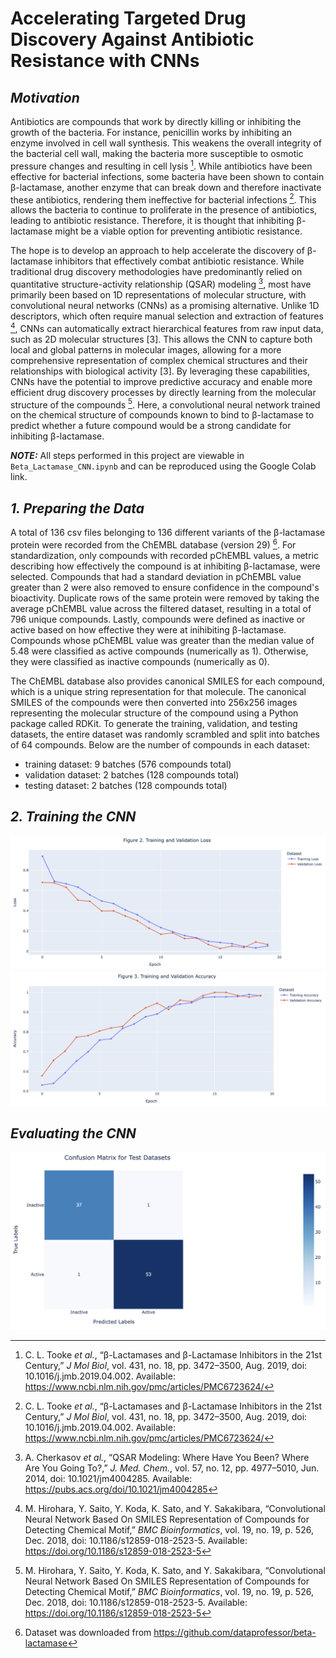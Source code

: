 # Accelerating Targeted Drug Discovery Against Antibiotic Resistance with CNNs

## *Motivation*
Antibiotics are compounds that work by directly killing or inhibiting the growth of the bacteria. For instance, penicillin works by inhibiting an enzyme involved in cell wall synthesis. This weakens the overall integrity of the bacterial cell wall, making the bacteria more susceptible to osmotic pressure changes and resulting in cell lysis [^1]. While antibiotics have been effective for bacterial infections, some bacteria have been shown to contain β-lactamase, another enzyme that can break down and therefore inactivate these antibiotics, rendering them ineffective for bacterial infections [^1]. This allows the bacteria to continue to proliferate in the presence of antibiotics, leading to antibiotic resistance. Therefore, it is thought that inhibiting β-lactamase might be a viable option for preventing antibiotic resistance.

The hope is to develop an approach to help accelerate the discovery of β-lactamase inhibitors that effectively combat antibiotic resistance. While traditional drug discovery methodologies have predominantly relied on quantitative structure-activity relationship (QSAR) modeling [^2], most have primarily been based on 1D representations of molecular structure, with convolutional neural networks (CNNs) as a promising alternative. Unlike 1D descriptors, which often require manual selection and extraction of features [^3], CNNs can automatically extract hierarchical features from raw input data, such as 2D molecular structures [3]. This allows the CNN to capture both local and global patterns in molecular images, allowing for a more comprehensive representation of complex chemical structures and their relationships with biological activity [3]. By leveraging these capabilities, CNNs have the potential to improve predictive accuracy and enable more efficient drug discovery processes by directly learning from the molecular structure of the compounds [^3]. Here, a convolutional neural network trained on the chemical structure of compounds known to bind to β-lactamase to predict whether a future compound would be a strong candidate for inhibiting β-lactamase.

***NOTE:*** All steps performed in this project are viewable in `Beta_Lactamase_CNN.ipynb` and can be reproduced using the Google Colab link.


## *1. Preparing the Data*
A total of 136 csv files belonging to 136 different variants of the β-lactamase protein were recorded from the ChEMBL database (version 29) [^4]. For standardization, only compounds with recorded pChEMBL values, a metric describing how effectively the compound is at inhibiting β-lactamase, were selected. Compounds that had a standard deviation in pChEMBL value greater than 2 were also removed to ensure confidence in the compound's bioactivity. Duplicate rows of the same protein were removed by taking the average pChEMBL value across the filtered dataset, resulting in a total of 796 unique compounds. Lastly, compounds were defined as inactive or active based on how effective they were at inihibiting β-lactamase. Compounds whose pChEMBL value was greater than the median value of 5.48 were classified as active compounds (numerically as 1). Otherwise, they were classified as inactive compounds (numerically as 0).

The ChEMBL database also provides canonical SMILES for each compound, which is a unique string representation for that molecule. The canonical SMILES of the compounds were then converted into 256x256 images representing the molecular structure of the compound using a Python package called RDKit. To generate the training, validation, and testing datasets, the  entire dataset was randomly scrambled and split into batches of 64 compounds. Below are the number of compounds in each dataset:
- training dataset: 9 batches (576 compounds total)
- validation dataset: 2 batches (128 compounds total)
- testing dataset: 2 batches (128 compounds total)


## *2. Training the CNN*
![Training and validation loss](figures/loss_graph.png)
![Training and validation accuracy](figures/accuracy_graph.png)

## *Evaluating the CNN*
![Confusion matrix on testing datasets](figures/test_conf_matrix.png)



[^1]: C. L. Tooke *et al.*, “β-Lactamases and β-Lactamase Inhibitors in the 21st Century,” *J Mol Biol*, vol. 431, no. 18, pp. 3472–3500, Aug. 2019, doi: 10.1016/j.jmb.2019.04.002. Available: https://www.ncbi.nlm.nih.gov/pmc/articles/PMC6723624/

[^2]: A. Cherkasov *et al.*, “QSAR Modeling: Where Have You Been? Where Are You Going To?,” *J. Med. Chem.*, vol. 57, no. 12, pp. 4977–5010, Jun. 2014, doi: 10.1021/jm4004285. Available: https://pubs.acs.org/doi/10.1021/jm4004285

[^3]: M. Hirohara, Y. Saito, Y. Koda, K. Sato, and Y. Sakakibara, “Convolutional Neural Network Based On SMILES Representation of Compounds for Detecting Chemical Motif,” *BMC Bioinformatics*, vol. 19, no. 19, p. 526, Dec. 2018, doi: 10.1186/s12859-018-2523-5. Available: https://doi.org/10.1186/s12859-018-2523-5

[^4]: Dataset was downloaded from https://github.com/dataprofessor/beta-lactamase
